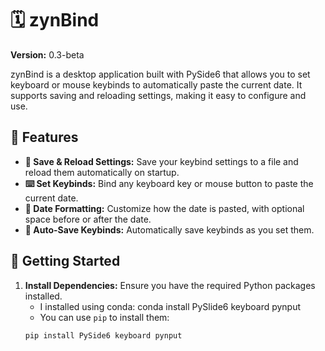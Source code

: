 # 🗓️ zynBind

**Version:** 0.3-beta

zynBind is a desktop application built with PySide6 that allows you to set keyboard or mouse keybinds to automatically paste the current date. It supports saving and reloading settings, making it easy to configure and use.

## 🎯 Features

- **🔄 Save & Reload Settings:** Save your keybind settings to a file and reload them automatically on startup.
- **⌨️ Set Keybinds:** Bind any keyboard key or mouse button to paste the current date.
- **📅 Date Formatting:** Customize how the date is pasted, with optional space before or after the date.
- **🔧 Auto-Save Keybinds:** Automatically save keybinds as you set them.

## 🚀 Getting Started

1. **Install Dependencies:**
   Ensure you have the required Python packages installed. 
   - I installed using conda: conda install PySlide6 keyboard pynput
   - You can use `pip` to install them:
   ```bash
   pip install PySide6 keyboard pynput
